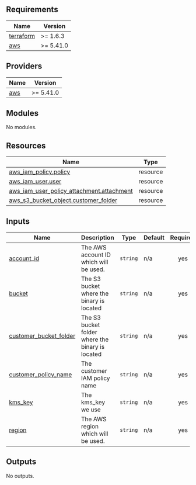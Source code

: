 ## Requirements

| Name | Version |
|------|---------|
| <a name="requirement_terraform"></a> [terraform](#requirement\_terraform) | >= 1.6.3 |
| <a name="requirement_aws"></a> [aws](#requirement\_aws) | >= 5.41.0 |

## Providers

| Name | Version |
|------|---------|
| <a name="provider_aws"></a> [aws](#provider\_aws) | >= 5.41.0 |

## Modules

No modules.

## Resources

| Name | Type |
|------|------|
| [aws_iam_policy.policy](https://registry.terraform.io/providers/hashicorp/aws/latest/docs/resources/iam_policy) | resource |
| [aws_iam_user.user](https://registry.terraform.io/providers/hashicorp/aws/latest/docs/resources/iam_user) | resource |
| [aws_iam_user_policy_attachment.attachment](https://registry.terraform.io/providers/hashicorp/aws/latest/docs/resources/iam_user_policy_attachment) | resource |
| [aws_s3_bucket_object.customer_folder](https://registry.terraform.io/providers/hashicorp/aws/latest/docs/resources/s3_bucket_object) | resource |

## Inputs

| Name | Description | Type | Default | Required |
|------|-------------|------|---------|:--------:|
| <a name="input_account_id"></a> [account\_id](#input\_account\_id) | The AWS account ID which will be used. | `string` | n/a | yes |
| <a name="input_bucket"></a> [bucket](#input\_bucket) | The S3 bucket where the binary is located | `string` | n/a | yes |
| <a name="input_customer_bucket_folder"></a> [customer\_bucket\_folder](#input\_customer\_bucket\_folder) | The S3 bucket folder where the binary is located | `string` | n/a | yes |
| <a name="input_customer_policy_name"></a> [customer\_policy\_name](#input\_customer\_policy\_name) | The customer IAM policy name | `string` | n/a | yes |
| <a name="input_kms_key"></a> [kms\_key](#input\_kms\_key) | The kms\_key we use | `string` | n/a | yes |
| <a name="input_region"></a> [region](#input\_region) | The AWS region which will be used. | `string` | n/a | yes |

## Outputs

No outputs.
